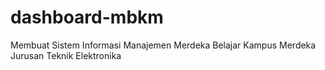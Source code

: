 # dashboard-mbkm
Membuat Sistem Informasi Manajemen Merdeka Belajar Kampus Merdeka Jurusan Teknik Elektronika
